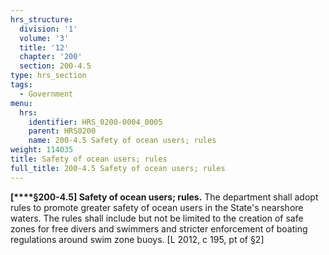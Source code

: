 ```yaml
---
hrs_structure:
  division: '1'
  volume: '3'
  title: '12'
  chapter: '200'
  section: 200-4.5
type: hrs_section
tags:
  - Government
menu:
  hrs:
    identifier: HRS_0200-0004_0005
    parent: HRS0200
    name: 200-4.5 Safety of ocean users; rules
weight: 114035
title: Safety of ocean users; rules
full_title: 200-4.5 Safety of ocean users; rules
---
```

**[****§200-4.5] Safety of ocean users; rules.** The department shall adopt rules to promote greater safety of ocean users in the State's nearshore waters. The rules shall include but not be limited to the creation of safe zones for free divers and swimmers and stricter enforcement of boating regulations around swim zone buoys. [L 2012, c 195, pt of §2]
